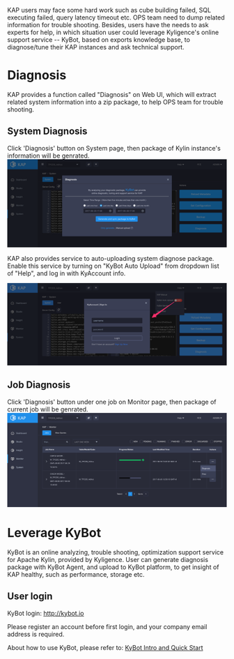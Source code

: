 KAP users may face some hard work such as cube building failed, SQL executing failed, query latency timeout etc. OPS team need to dump related information for trouble shooting. Besides, users have the needs to ask experts for help, in which situation user could leverage Kyligence's online support service -- KyBot, based on exports knowledge base, to diagnose/tune their KAP instances and ask technical support.

# Diagnosis
KAP provides a function called "Diagnosis" on Web UI, which will extract related system information into a zip package, to help OPS team for trouble shooting.

## System Diagnosis
Click 'Diagnosis' button on System page, then package of Kylin instance's information will be genrated.![](images/diagnosis/sys_diag.png)

KAP also provides service to auto-uploading system diagnose package. Enable this service by turning on "KyBot Auto Upload" from dropdown list of "Help", and log in with KyAccount info.

![](images/diagnosis/auto_diag.png)

## Job Diagnosis
Click 'Diagnosis' button under one job on Monitor page, then package of current job will be genrated.
![](images/diagnosis/job_diag.png)

# Leverage KyBot
KyBot is an online analyzing, trouble shooting, optimization support service for Apache Kylin, provided by Kyligence. User can generate diagnosis package with KyBot Agent, and upload to KyBot platform, to get insight of KAP healthy, such as performance, storage etc.

## User login
KyBot login: http://kybot.io

Please register an account before first login, and your company email address is required.

About how to use KyBot, please refer to: [KyBot Intro and Quick Start](../kybot/kybot.en.html)
